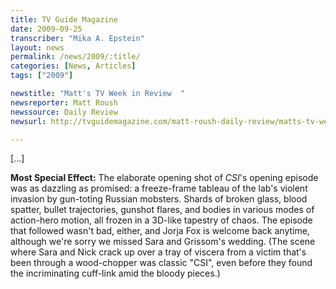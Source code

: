 ```yaml
---
title: TV Guide Magazine
date: 2009-09-25
transcriber: "Mika A. Epstein"
layout: news
permalink: /news/2009/:title/
categories: [News, Articles]
tags: ["2009"]

newstitle: "Matt's TV Week in Review  "
newsreporter: Matt Roush
newssource: Daily Review
newsurl: http://tvguidemagazine.com/matt-roush-daily-review/matts-tv-week-in-review-2557.html

---
```


[...]

**Most Special Effect:** The elaborate opening shot of *CSI*'s opening episode was as dazzling as promised: a freeze-frame tableau of the lab's violent invasion by gun-toting Russian mobsters. Shards of broken glass, blood spatter, bullet trajectories, gunshot flares, and bodies in various modes of action-hero motion, all frozen in a 3D-like tapestry of chaos. The episode that followed wasn't bad, either, and Jorja Fox is welcome back anytime, although we're sorry we missed Sara and Grissom's wedding. (The scene where Sara and Nick crack up over a tray of viscera from a victim that's been through a wood-chopper was classic "CSI", even before they found the incriminating cuff-link amid the bloody pieces.)
